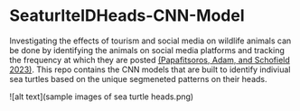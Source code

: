 # SeaturlteIDHeads-CNN-Model

Investigating the effects of tourism and social media on wildlife animals
can be done by identifying the animals on social media platforms and
tracking the frequency at which they are posted [(Papafitsoros, Adam, and
Schofield 2023)](https://arxiv.org/abs/2211.10307). This repo contains the CNN models that are built to identify indiviual sea turtles based on the unique segmeneted patterns on their heads.

![alt text](sample images of sea turtle heads.png)
